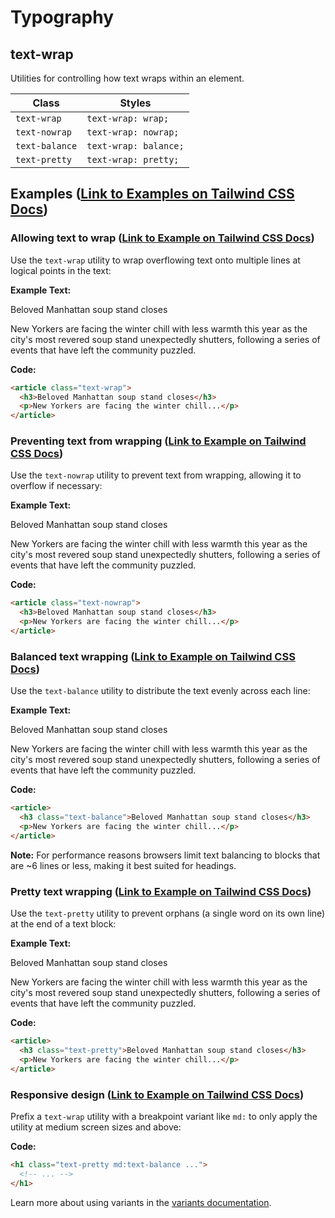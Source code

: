 # Typography

## text-wrap

Utilities for controlling how text wraps within an element.

| Class         | Styles                |
|---------------|-----------------------|
| `text-wrap`   | `text-wrap: wrap;`    |
| `text-nowrap` | `text-wrap: nowrap;` |
| `text-balance`| `text-wrap: balance;` |
| `text-pretty` | `text-wrap: pretty;`  |

## Examples ([Link to Examples on Tailwind CSS Docs](https://tailwindcss.com/docs/text-wrap#examples))

### Allowing text to wrap ([Link to Example on Tailwind CSS Docs](https://tailwindcss.com/docs/text-wrap#allowing-text-to-wrap))

Use the `text-wrap` utility to wrap overflowing text onto multiple lines at logical points in the text:

**Example Text:**

Beloved Manhattan soup stand closes

New Yorkers are facing the winter chill with less warmth this year as the city's most revered soup stand unexpectedly shutters, following a series of events that have left the community puzzled.

**Code:**

```html
<article class="text-wrap">
  <h3>Beloved Manhattan soup stand closes</h3>
  <p>New Yorkers are facing the winter chill...</p>
</article>
```

### Preventing text from wrapping ([Link to Example on Tailwind CSS Docs](https://tailwindcss.com/docs/text-wrap#preventing-text-from-wrapping))

Use the `text-nowrap` utility to prevent text from wrapping, allowing it to overflow if necessary:

**Example Text:**

Beloved Manhattan soup stand closes

New Yorkers are facing the winter chill with less warmth this year as the city's most revered soup stand unexpectedly shutters, following a series of events that have left the community puzzled.

**Code:**

```html
<article class="text-nowrap">
  <h3>Beloved Manhattan soup stand closes</h3>
  <p>New Yorkers are facing the winter chill...</p>
</article>
```

### Balanced text wrapping ([Link to Example on Tailwind CSS Docs](https://tailwindcss.com/docs/text-wrap#balanced-text-wrapping))

Use the `text-balance` utility to distribute the text evenly across each line:

**Example Text:**

Beloved Manhattan soup stand closes

New Yorkers are facing the winter chill with less warmth this year as the city's most revered soup stand unexpectedly shutters, following a series of events that have left the community puzzled.

**Code:**

```html
<article>
  <h3 class="text-balance">Beloved Manhattan soup stand closes</h3>
  <p>New Yorkers are facing the winter chill...</p>
</article>
```

**Note:** For performance reasons browsers limit text balancing to blocks that are ~6 lines or less, making it best suited for headings.

### Pretty text wrapping ([Link to Example on Tailwind CSS Docs](https://tailwindcss.com/docs/text-wrap#pretty-text-wrapping))

Use the `text-pretty` utility to prevent orphans (a single word on its own line) at the end of a text block:

**Example Text:**

Beloved Manhattan soup stand closes

New Yorkers are facing the winter chill with less warmth this year as the city's most revered soup stand unexpectedly shutters, following a series of events that have left the community puzzled.

**Code:**

```html
<article>
  <h3 class="text-pretty">Beloved Manhattan soup stand closes</h3>
  <p>New Yorkers are facing the winter chill...</p>
</article>
```

### Responsive design ([Link to Example on Tailwind CSS Docs](https://tailwindcss.com/docs/text-wrap#responsive-design))

Prefix a `text-wrap` utility with a breakpoint variant like `md:` to only apply the utility at medium screen sizes and above:

**Code:**

```html
<h1 class="text-pretty md:text-balance ...">
  <!-- ... -->
</h1>
```

Learn more about using variants in the [variants documentation](https://tailwindcss.com/docs/hover-focus-and-other-states).
